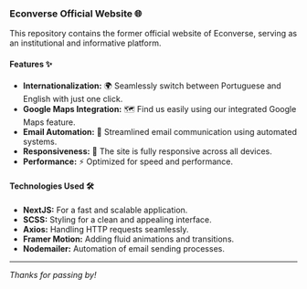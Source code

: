 ### Econverse Official Website 🌐

This repository contains the former official website of Econverse, serving as an institutional and informative platform.

#### Features ✨

- **Internationalization:** 🌍 Seamlessly switch between Portuguese and English with just one click.
- **Google Maps Integration:** 🗺️ Find us easily using our integrated Google Maps feature.
- **Email Automation:** 📧 Streamlined email communication using automated systems.
- **Responsiveness:** 📱 The site is fully responsive across all devices.
- **Performance:** ⚡ Optimized for speed and performance.

#### Technologies Used 🛠️

- **NextJS:** For a fast and scalable application.
- **SCSS:** Styling for a clean and appealing interface.
- **Axios:** Handling HTTP requests seamlessly.
- **Framer Motion:** Adding fluid animations and transitions.
- **Nodemailer:** Automation of email sending processes.

---

*Thanks for passing by!*